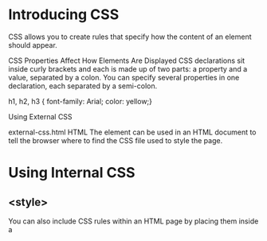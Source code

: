 # Introducing CSS

CSS allows you to create rules that specify how the content of an element should appear.

CSS Properties Affect How Elements Are Displayed CSS declarations sit inside curly brackets and each is made up of two parts: a property and a value, separated by a colon. You can specify several properties in one declaration, each separated by a semi-colon.

h1, h2, h3 {
font-family: Arial;
color: yellow;}



Using External CSS

<link> external-css.html HTML
The <link> element can be used
in an HTML document to tell the
browser where to find the CSS
file used to style the page.


# Using Internal CSS

## \<style\>
You can also include CSS rules within an HTML page by placing
them inside a <style> element,
which usually sits inside the
<head> element of the page.
The <style> element should use
the type attribute to indicate
that the styles are specified in
CSS. The value should be text/
css.

## CSS Selectors:

| Selector | Meaning | example |
| ---  | --- | ----------- |
| Universal Selector | Applies to all elements in the document | * {} Targets all elements on the page |
| Type Selector | Matches element names | h1, h2, h3 \{ \} Targets the \< h1 \> \< h2 \> and \< h3 \> elements | Class Selector | Matches an element whose class attribute has a value that matches the one specified after the period (or full stop) symbol | .note \{ \} Targets any element whose class attribute has a value of note
 | ID Selector | Matches an element whose id attribute has a value that matches the one specified after the pound or hash symbol | #introduction \{ \} Targets the element whose id attribute has a value of introduction |
